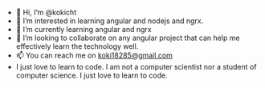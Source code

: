 - 👋 Hi, I’m @kokicht
- 👀 I’m interested in learning angular and nodejs and ngrx.
- 🌱 I’m currently learning angular and ngrx
- 💞️ I’m looking to collaborate on any angular project that can help me effectively learn the technology well.
- 📫 You can reach me on koki18285@gmail.com
- I just love to learn to code. I am not a computer scientist nor a student of computer science. I just love to learn to code.

<!---
kokicht/kokicht is a ✨ special ✨ repository because its `README.md` (this file) appears on your GitHub profile.
You can click the Preview link to take a look at your changes.
--->

